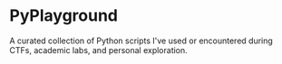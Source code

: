 # PyPlayground
A curated collection of Python scripts I've used or encountered during CTFs, academic labs, and personal exploration.
